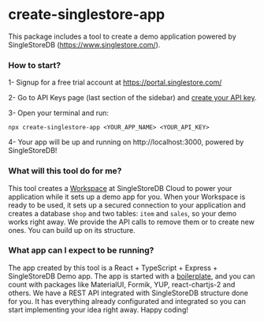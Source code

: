 # create-singlestore-app

This package includes a tool to create a demo application powered by SingleStoreDB (https://www.singlestore.com/).


### How to start?

1- Signup for a free trial account at https://portal.singlestore.com/

2- Go to API Keys page (last section of the sidebar) and [create your API key](https://docs.singlestore.com/managed-service/en/reference/management-api.html#authorization).

3- Open your terminal and run:
```
npx create-singlestore-app <YOUR_APP_NAME> <YOUR_API_KEY>
```

4- Your app will be up and running on http://localhost:3000, powered by SingleStoreDB!

### What will this tool do for me?
This tool creates a [Workspace](https://docs.singlestore.com/managed-service/en/getting-started-with-singlestoredb-cloud/about-workspaces/what-is-a-workspace.html) at SingleStoreDB Cloud to power your application while it sets up a demo app for you. When your Workspace is ready to be used, it sets up a secured connection to your application and creates a database `shop` and two tables: `item` and `sales`, so your demo works right away. We provide the API calls to remove them or to create new ones. You can build up on its structure. 
### What app can I expect to be running?

The app created by this tool is a React + TypeScript + Express + SingleStoreDB Demo app. The app is started with a [boilerplate](https://github.com/covalence-io/barebones-react-typescript-express), and you can count with packages like MaterialUI, Formik, YUP, react-chartjs-2 and others. We have a REST API integrated with SingleStoreDB structure done for you. It has everything already configurated and integrated so you can start implementing your idea right away. Happy coding!
